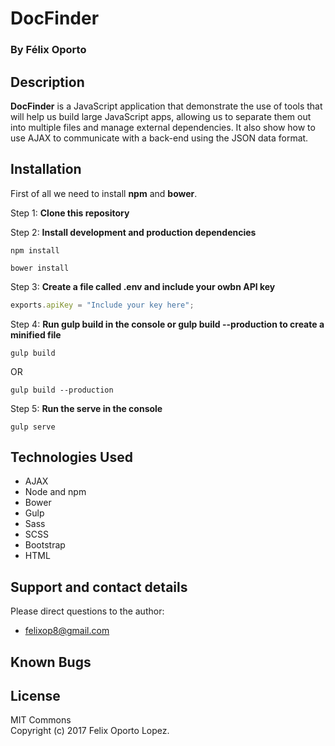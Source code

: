 # DocFinder			

### By Félix Oporto

## Description		

**DocFinder** is a JavaScript application that demonstrate the use of tools that will help us build large JavaScript apps, allowing us to separate them out into multiple files and manage external dependencies. It also show how to use AJAX to communicate with a back-end using the JSON data format.


## Installation

First of all we need to install **npm** and **bower**.

Step 1: **Clone this repository**

Step 2: **Install development and production dependencies**

```console
npm install
```
```
bower install
```

Step 3: **Create a file called .env  and include your owbn API key**

```js
exports.apiKey = "Include your key here";
```

Step 4: **Run gulp build in the console or gulp build --production to create a minified file**

```console
gulp build
```
OR
```console
gulp build --production
```


Step 5: **Run the serve in the console**

```console
gulp serve
```
## Technologies Used
* AJAX
* Node and npm
* Bower
* Gulp
* Sass
* SCSS
* Bootstrap
* HTML

## Support and contact details		

Please direct questions  to the author:		
* felixop8@gmail.com

## Known Bugs

## License		
MIT Commons		
Copyright (c) 2017 Felix Oporto Lopez.
